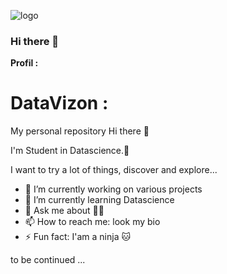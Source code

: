 
  ![logo](https://im3.ezgif.com/tmp/ezgif-3-5b723a1ab8.jpg)
### Hi there 👋
**Profil :**                                

# DataVizon :
My personal repository
Hi there 🦉

I'm Student in Datascience.🏫

I want to try a lot of things, discover and explore...

- 🔭 I’m currently working on various projects
- 🌱 I’m currently learning Datascience
- 💬 Ask me about 🤷‍♂️
- 📫 How to reach me: look my bio 
- ⚡ Fun fact: I'am a ninja 🐱‍

to be continued ...
